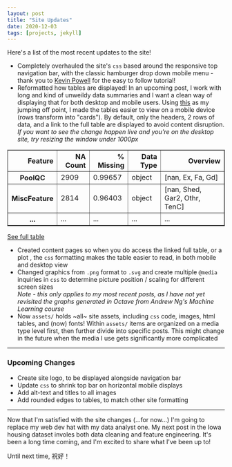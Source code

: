 ```yaml
---
layout: post
title: "Site Updates"
date: 2020-12-03
tags: [projects, jekyll]
---
```


Here's a list of the most recent updates to the site!
* Completely overhauled the site's `css` based around the responsive top navigation bar, with the classic hamburger drop down mobile menu - thank you to <a href="https://www.youtube.com/watch?v=8QKOaTYvYUA">Kevin Powell</a> for the easy to follow tutorial!
* Reformatted how tables are displayed! In an upcoming post, I work with long and kind of unweildy data summaries and I want a clean way of displaying that for both desktop and mobile users. Using <a href="https://css-tricks.com/responsive-data-tables/">this</a> as my jumping off point, I made the tables easier to view on a mobile device (rows transform into "cards"). By default, only the headers, 2 rows of data, and a link to the full table are displayed to avoid content disruption.
    <br>*If you want to see the change happen live and you're on the desktop site, try resizing the window under 1000px*

<table border="1" class="dataframe">
  <thead>
    <tr style="text-align: right;">
      <th class='text'>Feature</th>
      <th class='numeric'>NA Count</th>
      <th class='numeric'>% Missing</th>
      <th class='text'>Data Type</th>
      <th class='text'>Overview</th>
    </tr>
  </thead>
  <tbody>
    <tr>
      <th data-title='Feature' class='text'>PoolQC</th>
      <td data-title='NA Count' class='numeric'>2909</td>
      <td data-title='% Missing' class='numeric'>0.99657</td>
      <td data-title='Data Type' class='text'>object</td>
      <td data-title='Overview' class='text'>[nan, Ex, Fa, Gd]</td>
    </tr>
    <tr>
      <th data-title='Feature' class='text'>MiscFeature</th>
      <td data-title='NA Count' class='numeric'>2814</td>
      <td data-title='% Missing' class='numeric'>0.96403</td>
      <td data-title='Data Type' class='text'>object</td>
      <td data-title='Overview' class='text'>[nan, Shed, Gar2, Othr, TenC]</td>
    </tr>
    <tr>
      <th class='styling-space'>...</th>
      <td class='styling-space' class='disappearing'>...</td>
      <td class='styling-space' class='disappearing'>...</td>
      <td class='styling-space' class='disappearing'>...</td>
      <td class='styling-space' class='disappearing'>...</td>
    </tr>
  </tbody>
</table>

<a class='read-more-link' href='/assets/html-tables/2021-03-17/missing-values-responsive-asset-access.html'> See full table </a>

* Created content pages so when you do access the linked full table, or a plot , the `css` formatting makes the table easier to read, in both mobile and desktop view
* Changed graphics from `.png` format to `.svg` and create multiple `@media` inquiries in `css` to determine picture position / scaling for different screen sizes
    <br>*Note - this only applies to my most recent posts, as I have not yet revisited the graphs generated in Octave from Andrew Ng's Machine Learning course*
* Now `assets/` holds ~all~ site assets, including `css` code, images, html tables, and (now) fonts! Within `assets/` items are organized on a media type level first, then further divide into specific posts. This might change in the future when the media I use gets significantly more complicated

___

### Upcoming Changes ###
* Create site logo, to be displayed alongside navigation bar
* Update `css` to shrink top bar on horizontal mobile displays
* Add alt-text and titles to all images
* Add rounded edges to tables, to match other site formatting

___

Now that I'm satisfied with the site changes (...for now...) I'm going to replace my web dev hat with my data analyst one. My next post in the Iowa housing dataset involes both data cleaning and feature engineering. It's been a long time coming, and I'm excited to share what I've been up to!

Until next time, 祝好！

